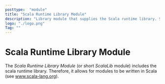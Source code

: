 ```yaml
---
posttype:  "module"  
title: "Scala Runtime Library Module"
description: "Library module that supplies the Scala runtime library. See www.scala-lang.org for more information."
logo: "./logo.png"
Tag: ""
---
```

# Scala Runtime Library Module

The *Scala Runtime Library Module* (or short *ScalaLib* module) includes the scala runtime library. Therefore, it allows 
for modules to be written in Scala (see www.scala-lang.org).  
